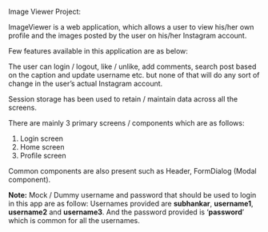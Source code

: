 Image Viewer Project:

ImageViewer is a web application, which allows a user to view his/her own profile and the images posted by the user on his/her Instagram account. 

Few features available in this application are as below:

The user can login / logout, like / unlike, add comments, search post based on the caption and update username etc. but none of that will do any sort of change in the user’s actual Instagram account.

Session storage has been used to retain / maintain data across all the screens.

There are mainly 3 primary screens / components which are as follows:
1. Login screen
2. Home screen
3. Profile screen

Common components are also present such as Header, FormDialog (Modal component).

**Note:**
Mock / Dummy username and password that should be used to login in this app are as follow:
Usernames provided are **subhankar**, **username1**, **username2** and **username3**.
And the password provided is ‘**password**’ which is common for all the usernames.
